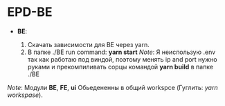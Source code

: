 # EPD-BE

* __BE__:

    1. Скачать зависимости для BE через yarn.
    2. В папке ./BE run command: __yarn start__
    _Note_: Я неиспользую .env так как работаю под виндой, поэтому менять ip and port нужно руками и прекомпиливать сорцы командой __yarn build__ в папке ./BE
  
_Note_: Модули __BE__, __FE__, __ui__ Обьедененны в общий workspce (Гуглить: _yarn workspase_).
